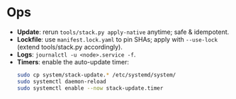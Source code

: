 # Ops

- **Update**: rerun `tools/stack.py apply-native` anytime; safe & idempotent.
- **Lockfile**: use `manifest.lock.yaml` to pin SHAs; apply with `--use-lock` (extend tools/stack.py accordingly).
- **Logs**: `journalctl -u <node>.service -f`.
- **Timers**: enable the auto-update timer:
  ```bash
  sudo cp system/stack-update.* /etc/systemd/system/
  sudo systemctl daemon-reload
  sudo systemctl enable --now stack-update.timer
  ```
